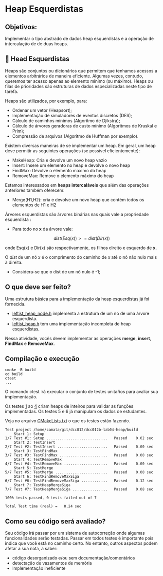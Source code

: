 
# Heap Esquerdistas

## Objetivos:

Implementar o tipo abstrado de dados heap esquerdistas e a operação de intercalação de de duas heaps.

## 📝 Head Esquerdistas

Heaps são conjuntos ou dicionários que permitem que tenhamos acessos a elementos arbitrários de maneira eficiente.
Algumas vezes, contudo, queremos ter acesso apenas ao elemento mínimo (ou máximo).
Heaps ou filas de prioridades são estruturas de dados especializadas neste tipo de tarefa.

Heaps são utilizados, por exemplo, para:

 - Ordenar um vetor (Heapsort);
 - Implementação de simuladores de eventos discretos (DES);
 - Cálculo de caminhos mínimos (Algoritmo de Djikstra);
 - Cálculo de árvores geradoras de custo mínimo (Algoritmos de Kruskal e Prim);
 - Compressão de arquivos (Algoritmo de Huffman por exemplo).

Existem diversas maneiras de se implementar um heap. Em geral, um heap deve permitir as seguintes operações (se possível eficientemente):
 - MakeHeap:  Cria e devolve um novo heap vazio
 - Insert: Insere um elemento no heap e devolve o novo heap
 - FindMax: Devolve o elemento maximo do heap
 - RemoveMax:  Remove o elemento máximo do heap

 Estamos interessados em **heaps intercaláveis** que além das operações anteriores também oferecem:
  - Merge(H1,H2): cria e devolve um novo heap que contém todos os elementos de H1 e H2

Árvores esquerdistas são árvores binárias nas quais vale a propriedade esquerdista :
 - Para todo no **x** da árvore vale:
 ```math
 dist(Esq(x)) >= dist(Dir(x))
 ```

onde Esq(x) e Dir(x) são respectivamente, os filhos direito e esquerdo de **x**.

O *dist* de um nó *x* é o comprimento do caminho de *x* até o nó não nulo mais à direita.
 - Considera-se que o dist de um nó nulo é -1;

## O que deve ser feito? 

Uma estrutura básica para a implementação da heap esquerdistas já foi fornecida. 
 - [leftist_heap_node.h](siga/include/leftist_heap_node.h) implementa a estrutura de um nó de uma árvore esquerdista.
 - [leftist_heap.h](siga/include/leftist_heap.h) tem uma implementação incompleta de heap esquerdistas.

 Nessa atividade, vocês devem implementar as operações **merge**, **insert**, **FindMax** e **RemoveMax**.

## Compilação e execução

```
cmake -B build 
cd build 
ctest
...

```
O comando ctest irá executar o conjunto de testes unitaŕios para avaliar sua implementação.

Os testes [1](tests/test1.cc)  ao [4](tests/test4.cc) criam heaps de inteiros para validar as funções implementadas. 
Os testes 5 e 6 já manipulam os dados de estudantes.

Veja no arquivo [CMakeLists.txt](CMakeLists.txt) o que os testes estão fazendo.

```
Test project /home/camata/git/dcc012/dcc012b-lab04-heap/build
    Start 1: Setup
1/7 Test #1: Setup ............................   Passed    0.02 sec
    Start 2: TestInsert
2/7 Test #2: TestInsert .......................   Passed    0.00 sec
    Start 3: TestFindMax
3/7 Test #3: TestFindMax ......................   Passed    0.00 sec
    Start 4: TestRemoveMax
4/7 Test #4: TestRemoveMax ....................   Passed    0.00 sec
    Start 5: TestMerge
5/7 Test #5: TestMerge ........................   Passed    0.00 sec
    Start 6: TestFindRemoveMaxSiga
6/7 Test #6: TestFindRemoveMaxSiga ............   Passed    0.12 sec
    Start 7: TestHeapMergeSiga
7/7 Test #7: TestHeapMergeSiga ................   Passed    0.08 sec

100% tests passed, 0 tests failed out of 7

Total Test time (real) =   0.24 sec
```


## Como seu código será avaliado?

Seu código irá passar por um sistema de autocorreção onde algumas funcionalidades serão testadas.
Passar em todos testes é importante pois indica que você está no caminho certo. No entanto, outros aspectos podem afetar a sua nota, a saber:
 - código desorganizado e/ou sem documentação/comentários
 - detectação de vazamentos de memória
 - Implementação ineficiente


